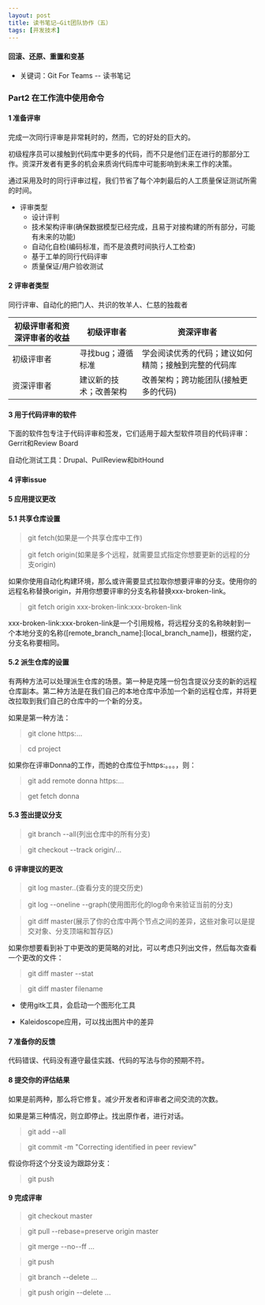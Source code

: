 ```yaml
---
layout: post
title: 读书笔记—Git团队协作（五）
tags: [开发技术]
---
```

#### 回滚、还原、重置和变基

* 关键词：Git For Teams -- 读书笔记

### Part2 在工作流中使用命令

#### 1 准备评审

完成一次同行评审是非常耗时的，然而，它的好处的巨大的。

初级程序员可以接触到代码库中更多的代码，而不只是他们正在进行的那部分工作。资深开发者有更多的机会来质询代码库中可能影响到未来工作的决策。

通过采用及时的同行评审过程，我们节省了每个冲刺最后的人工质量保证测试所需的时间。

+ 评审类型
    + 设计评判
    + 技术架构评审(确保数据模型已经完成，且易于对接构建的所有部分，可能有未来的功能)
    + 自动化自检(编码标准，而不是浪费时间执行人工检查)
    + 基于工单的同行代码评审
    + 质量保证/用户验收测试

#### 2 评审者类型

同行评审、自动化的把门人、共识的牧羊人、仁慈的独裁者

初级评审者和资深评审者的收益  | 初级评审者  | 资深评审者
--------- | --------- | ---------
初级评审者 | 寻找bug；遵循标准 | 学会阅读优秀的代码；建议如何精简；接触到完整的代码库
资深评审者 | 建议新的技术；改善架构 | 改善架构；跨功能团队(接触更多的代码)

#### 3 用于代码评审的软件

下面的软件包专注于代码评审和签发，它们适用于超大型软件项目的代码评审：Gerrit和Review Board

自动化测试工具：Drupal、PullReview和bitHound

#### 4 评审issue

#### 5 应用提议更改

#### 5.1 共享仓库设置

> git fetch(如果是一个共享仓库中工作)

> git fetch origin(如果是多个远程，就需要显式指定你想要更新的远程的分支origin)

如果你使用自动化构建环境，那么或许需要显式拉取你想要评审的分支。使用你的远程名称替换origin，并用你想要评审的分支名称替换xxx-broken-link。

> git fetch origin xxx-broken-link:xxx-broken-link

xxx-broken-link:xxx-broken-link是一个引用规格，将远程分支的名称映射到一个本地分支的名称([remote_branch_name]:[local_branch_name])，根据约定，分支名称要相同。

#### 5.2 派生仓库的设置

有两种方法可以处理派生仓库的场景。第一种是克隆一份包含提议分支的新的远程仓库副本。第二种方法是在我们自己的本地仓库中添加一个新的远程仓库，并将更改拉取到我们自己的仓库中的一个新的分支。

如果是第一种方法：

> git clone https:...

> cd project

如果你在评审Donna的工作，而她的仓库位于https:。。。，则：

> git add remote donna https:...

> get fetch donna

#### 5.3 签出提议分支

> git branch --all(列出仓库中的所有分支)

> git checkout --track origin/...

#### 6 评审提议的更改

> git log master..(查看分支的提交历史)

> git log --oneline --graph(使用图形化的log命令来验证当前的分支)

> git diff master(展示了你的仓库中两个节点之间的差异，这些对象可以是提交对象、分支顶端和暂存区)

如果你想要看到补丁中更改的更简略的对比，可以考虑只列出文件，然后每次查看一个更改的文件：

> git diff master --stat

> git diff master filename

* 使用gitk工具，会启动一个图形化工具

* Kaleidoscope应用，可以找出图片中的差异

#### 7 准备你的反馈

代码错误、代码没有遵守最佳实践、代码的写法与你的预期不符。

#### 8 提交你的评估结果

如果是前两种，那么将它修复。减少开发者和评审者之间交流的次数。

如果是第三种情况，则立即停止。找出原作者，进行对话。

> git add --all

> git commit -m "Correcting<list problem> identified in peer review"

假设你将这个分支设为跟踪分支：

> git push

#### 9 完成评审

> git checkout master

> git pull --rebase=preserve origin master

> git merge --no--ff ...

> git push

> git branch --delete ...

> git push origin --delete ...























